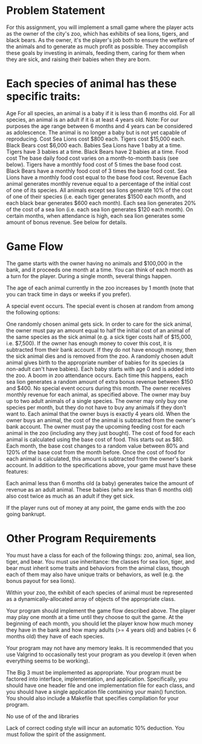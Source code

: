 # Problem Statement
For this assignment, you will implement a small game where the player acts as the owner of the city's zoo, which has exhibits of sea lions, tigers, and black bears. As the owner, it's the player's job both to ensure the welfare of the animals and to generate as much profit as possible. They accomplish these goals by investing in animals, feeding them, caring for them when they are sick, and raising their babies when they are born.

# Each species of animal has these specific traits:

Age
For all species, an animal is a baby if it is less than 6 months old.
For all species, an animal is an adult if it is at least 4 years old.
Note: For our purposes the age range between 6 months and 4 years can be considered as adolescence. The animal is no longer a baby but is not yet capable of reproducing.
Cost
Sea Lions cost $800 each.
Tigers cost $15,000 each.
Black Bears cost $6,000 each.
Babies
Sea Lions have 1 baby at a time.
Tigers have 3 babies at a time.
Black Bears have 2 babies at a time.
Food cost
The base daily food cost varies on a month-to-month basis (see below).
Tigers have a monthly food cost of 5 times the base food cost.
Black Bears have a monthly food cost of 3 times the base food cost.
Sea Lions have a monthly food cost equal to the base food cost.
Revenue
Each animal generates monthly revenue equal to a percentage of the initial cost of one of its species.
All animals except sea lions generate 10% of the cost of one of their species (i.e. each tiger generates $1500 each month, and each black bear generates $600 each month).
Each sea lion generates 20% of the cost of a sea lion (i.e. each sea lion generates $120 each month).
On certain months, when attendance is high, each sea lion generates some amount of bonus revenue. See below for details.
# Game Flow
The game starts with the owner having no animals and $100,000 in the bank, and it proceeds one month at a time. You can think of each month as a turn for the player. During a single month, several things happen. 

The age of each animal currently in the zoo increases by 1 month (note that you can track time in days or weeks if you prefer).

A special event occurs. The special event is chosen at random from among the following options:

One randomly chosen animal gets sick. In order to care for the sick animal, the owner must pay an amount equal to half the initial cost of an animal of the same species as the sick animal (e.g. a sick tiger costs half of $15,000, i.e. $7,500). If the owner has enough money to cover this cost, it is subtracted from their bank account. If they do not have enough money, then the sick animal dies and is removed from the zoo.
A randomly chosen adult animal gives birth to the appropriate number of babies for its species (a non-adult can't have babies). Each baby starts with age 0 and is added into the zoo.
A boom in zoo attendance occurs. Each time this happens, each sea lion generates a random amount of extra bonus revenue between $150 and $400.
No special event occurs during this month.
The owner receives monthly revenue for each animal, as specified above.
The owner may buy up to two adult animals of a single species. The owner may only buy one species per month, but they do not have to buy any animals if they don't want to. Each animal that the owner buys is exactly 4 years old. When the owner buys an animal, the cost of the animal is subtracted from the owner's bank account.
The owner must pay the upcoming feeding cost for each animal in the zoo (including any they just bought). The cost of food for each animal is calculated using the base cost of food. This starts out as $80. Each month, the base cost changes to a random value between 80% and 120% of the base cost from the month before. Once the cost of food for each animal is calculated, this amount is subtracted from the owner's bank account.
In addition to the specifications above, your game must have these features:

Each animal less than 6 months old (a baby) generates twice the amount of revenue as an adult animal. These babies (who are less than 6 months old) also cost twice as much as an adult if they get sick.

If the player runs out of money at any point, the game ends with the zoo going bankrupt.

# Other Program Requirements
You must have a class for each of the following things: zoo, animal, sea lion, tiger, and bear.
You must use inheritance: the classes for sea lion, tiger, and bear must inherit some traits and behaviors from the animal class, though each of them may also have unique traits or behaviors, as well (e.g. the bonus payout for sea lions).

Within your zoo, the exhibit of each species of animal must be represented as a dynamically-allocated array of objects of the appropriate class.

Your program should implement the game flow described above. The player may play one month at a time until they choose to quit the game. At the beginning of each month, you should let the player know how much money they have in the bank and how many adults (>= 4 years old) and babies (< 6 months old) they have of each species.

Your program may not have any memory leaks. It is recommended that you use Valgrind to occasionally test your program as you develop it (even when everything seems to be working).

The Big 3 must be implemented as appropriate.
Your program must be factored into interface, implementation, and application. Specifically, you should have one header file and one implementation file for each class, and you should have a single application file containing your main() function. You should also include a Makefile that specifies compilation for your program.

No use of of the <algorithms> and <vector> libraries

Lack of correct coding style will incur an automatic 10% deduction. You must follow the spirit of the assignment.
